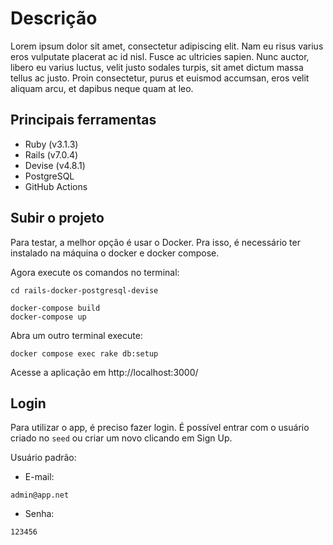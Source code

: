 # Descrição

Lorem ipsum dolor sit amet, consectetur adipiscing elit. Nam eu risus varius eros vulputate placerat ac id nisl. Fusce ac ultricies sapien. Nunc auctor, libero eu varius luctus, velit justo sodales turpis, sit amet dictum massa tellus ac justo. Proin consectetur, purus et euismod accumsan, eros velit aliquam arcu, et dapibus neque quam at leo. 

## Principais ferramentas
- Ruby (v3.1.3)
- Rails (v7.0.4)
- Devise (v4.8.1)
- PostgreSQL
- GitHub Actions

## Subir o projeto

Para testar, a melhor opção é usar o Docker. Pra isso, é necessário ter instalado na máquina o docker e docker compose.

Agora execute os comandos no terminal:

```
cd rails-docker-postgresql-devise
```

```
docker-compose build
docker-compose up
```

Abra um outro terminal execute:

```
docker compose exec rake db:setup
```

Acesse a aplicação em http://localhost:3000/

## Login

Para utilizar o app, é preciso fazer login. É possível entrar com o usuário criado no `seed` ou criar um novo clicando em Sign Up.

Usuário padrão:

- E-mail: 
```
admin@app.net
```
- Senha:
```
123456
```

